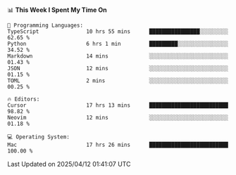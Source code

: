 <!--START_SECTION:waka-->
📊 **This Week I Spent My Time On** 

```text
💬 Programming Languages: 
TypeScript               10 hrs 55 mins      ████████████████░░░░░░░░░   62.65 % 
Python                   6 hrs 1 min         █████████░░░░░░░░░░░░░░░░   34.52 % 
Markdown                 14 mins             ░░░░░░░░░░░░░░░░░░░░░░░░░   01.43 % 
JSON                     12 mins             ░░░░░░░░░░░░░░░░░░░░░░░░░   01.15 % 
TOML                     2 mins              ░░░░░░░░░░░░░░░░░░░░░░░░░   00.25 % 

🔥 Editors: 
Cursor                   17 hrs 13 mins      █████████████████████████   98.82 % 
Neovim                   12 mins             ░░░░░░░░░░░░░░░░░░░░░░░░░   01.18 % 

💻 Operating System: 
Mac                      17 hrs 26 mins      █████████████████████████   100.00 % 
```


 Last Updated on 2025/04/12 01:41:07 UTC
<!--END_SECTION:waka-->
